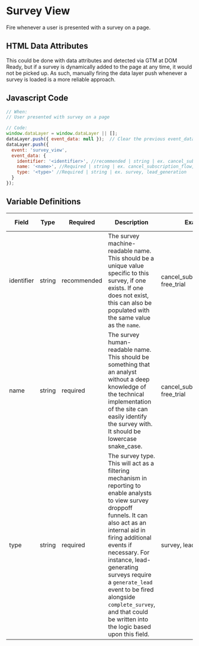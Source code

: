 # Survey View

Fire whenever a user is presented with a survey on a page.

## HTML Data Attributes

This could be done with data attributes and detected via GTM at DOM Ready, but if a survey is dynamically added to the page at any time, it would not be picked up. As such, manually firing the data layer push whenever a survey is loaded is a more reliable approach.

## Javascript Code

```js
// When:
// User presented with survey on a page

// Code:
window.dataLayer = window.dataLayer || [];
dataLayer.push({ event_data: null });  // Clear the previous event_data object.
dataLayer.push({
  event: 'survey_view',
  event_data: {
    identifier: '<identifier>', //recommended | string | ex. cancel_subscription_flow, free_trial
    name: '<name>', //Required | string | ex. cancel_subscription_flow, free_trial
    type: '<type>' //Required | string | ex. survey, lead_generation
  }
});
```

## Variable Definitions

|Field|Type|Required|Description|Example|Pattern|Min Length|Max Length|Minimum|Maximum|Multiple Of|
| --- | --- | --- | --- | --- | --- | --- | --- | --- | --- | --- |
|identifier|string|recommended|The survey machine-readable name. This should be a unique value specific to this survey, if one exists. If one does not exist, this can also be populated with the same value as the `name`.|cancel_subscription_flow, free_trial|
|name|string|required|The survey human-readable name. This should be something that an analyst without a deep knowledge of the technical implementation of the site can easily identify the survey with. It should be lowercase snake_case.|cancel_subscription_flow, free_trial|
|type|string|required|The survey type. This will act as a filtering mechanism in reporting to enable analysts to view survey droppoff funnels. It can also act as an internal aid in firing additional events if necessary. For instance, lead-generating surveys require a `generate_lead` event to be fired alongside `complete_survey`, and that could be written into the logic based upon this field.|survey, lead_generation|
